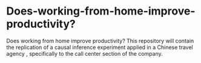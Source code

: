 # Does-working-from-home-improve-productivity?
Does working from home improve productivity? This repository will contain the replication of a causal inference experiment applied in a Chinese travel agency , specifically to the call center section of the company.
